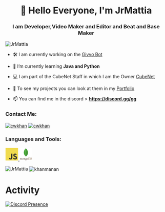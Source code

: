 <h1 align="center">👋 Hello Everyone, I'm JrMattia</h1>
<h3 align="center">I am Developer,Video Maker and Editor and Beat and Base Maker</h3>

<p align="left"> <img src="https://komarev.com/ghpvc/?username=JrMattia&label=Profile%20views&color=0e75b6&style=flat" alt="JrMattia" /> </p>

- 🛠️ I am currently working on the [Givvo Bot](https://givvo.com)

- 📖 I’m currently learning **Java and Python**

- 💻 I am part of the CubeNet Staff in which I am the Owner [CubeNet](https://cubenet.com)

- 🧨 To see my projects you can look at them in my [Portfolio](https://jrmattia.tk)

- 📫 You can find me in the discord > **https://discord.gg/gg**


<h3 align="left">Contact Me:</h3>
<p align="left">
<a href="https://www.youtube.com/c/jrmattia" target="blank"><img align="center" src="https://raw.githubusercontent.com/rahuldkjain/github-profile-readme-generator/master/src/images/icons/Social/youtube.svg" alt="cwkhan" height="30" width="40" /></a>
<a href="https://discord.gg/jrmattia" target="blank"><img align="center" src="https://raw.githubusercontent.com/rahuldkjain/github-profile-readme-generator/master/src/images/icons/Social/discord.svg" alt="cwkhan" height="30" width="40" /></a>
</p>

<h3 align="left">Languages and Tools:</h3>
<p align="left"> 
 <a href="https://developer.mozilla.org/en-US/docs/Web/JavaScript" target="_blank"> <img src="https://raw.githubusercontent.com/devicons/devicon/master/icons/javascript/javascript-original.svg" alt="javascript" width="40" height="40"/> </a> <a href="https://www.mongodb.com/" target="_blank"> <img src="https://raw.githubusercontent.com/devicons/devicon/master/icons/mongodb/mongodb-original-wordmark.svg" alt="mongodb" width="40" height="40"/> </a> </p>

<p><img align="left" src="https://github-readme-stats.vercel.app/api/top-langs?username=JrMattia&show_icons=true&locale=en&layout=compact" alt="JrMattia" /></p>

<p>&nbsp;<img align="center" src="https://github-readme-stats.vercel.app/api?username=JrMattia&show_icons=true&locale=en" alt="khanmanan" /></p>

# Activity

[![Discord Presence](https://lanyard.cnrad.dev/api/698945624258773023)](https://discord.com/users/698945624258773023)
